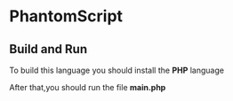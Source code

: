 # PhantomScript

## Build and Run
To build this language you should install the **PHP** language

After that,you should run the file **main.php**
